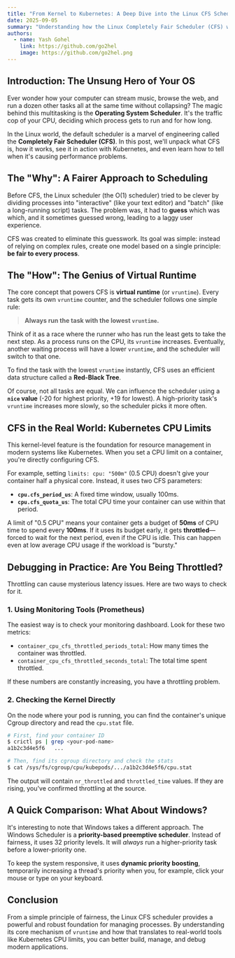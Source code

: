 ```yaml
---
title: "From Kernel to Kubernetes: A Deep Dive into the Linux CFS Scheduler"
date: 2025-09-05
summary: "Understanding how the Linux Completely Fair Scheduler (CFS) works, how it's used in Kubernetes, and how to debug it."
authors:
  - name: Yash Gohel
    link: https://github.com/go2hel
    image: https://github.com/go2hel.png
---
```


## Introduction: The Unsung Hero of Your OS

Ever wonder how your computer can stream music, browse the web, and run a dozen other tasks all at the same time without collapsing? The magic behind this multitasking is the **Operating System Scheduler**. It's the traffic cop of your CPU, deciding which process gets to run and for how long.

In the Linux world, the default scheduler is a marvel of engineering called the **Completely Fair Scheduler (CFS)**. In this post, we'll unpack what CFS is, how it works, see it in action with Kubernetes, and even learn how to tell when it's causing performance problems.

## The "Why": A Fairer Approach to Scheduling

Before CFS, the Linux scheduler (the O(1) scheduler) tried to be clever by dividing processes into "interactive" (like your text editor) and "batch" (like a long-running script) tasks. The problem was, it had to **guess** which was which, and it sometimes guessed wrong, leading to a laggy user experience.

CFS was created to eliminate this guesswork. Its goal was simple: instead of relying on complex rules, create one model based on a single principle: **be fair to every process**.

## The "How": The Genius of Virtual Runtime

The core concept that powers CFS is **virtual runtime** (or `vruntime`). Every task gets its own `vruntime` counter, and the scheduler follows one simple rule:

> **Always run the task with the lowest `vruntime`.**

Think of it as a race where the runner who has run the least gets to take the next step. As a process runs on the CPU, its `vruntime` increases. Eventually, another waiting process will have a lower `vruntime`, and the scheduler will switch to that one.

To find the task with the lowest `vruntime` instantly, CFS uses an efficient data structure called a **Red-Black Tree**.

Of course, not all tasks are equal. We can influence the scheduler using a **`nice` value** (-20 for highest priority, +19 for lowest). A high-priority task's `vruntime` increases more slowly, so the scheduler picks it more often.

## CFS in the Real World: Kubernetes CPU Limits

This kernel-level feature is the foundation for resource management in modern systems like Kubernetes. When you set a CPU limit on a container, you're directly configuring CFS.

For example, setting `limits: cpu: "500m"` (0.5 CPU) doesn't give your container half a physical core. Instead, it uses two CFS parameters:

* **`cpu.cfs_period_us`**: A fixed time window, usually 100ms.
* **`cpu.cfs_quota_us`**: The total CPU time your container can use within that period.

A limit of "0.5 CPU" means your container gets a budget of **50ms** of CPU time to spend every **100ms**. If it uses its budget early, it gets **throttled**—forced to wait for the next period, even if the CPU is idle. This can happen even at low average CPU usage if the workload is "bursty."

## Debugging in Practice: Are You Being Throttled?

Throttling can cause mysterious latency issues. Here are two ways to check for it.

### 1. Using Monitoring Tools (Prometheus)

The easiest way is to check your monitoring dashboard. Look for these two metrics:

* `container_cpu_cfs_throttled_periods_total`: How many times the container was throttled.
* `container_cpu_cfs_throttled_seconds_total`: The total time spent throttled.

If these numbers are constantly increasing, you have a throttling problem.

### 2. Checking the Kernel Directly

On the node where your pod is running, you can find the container's unique Cgroup directory and read the `cpu.stat` file.

```bash
# First, find your container ID
$ crictl ps | grep <your-pod-name>
a1b2c3d4e5f6   ...

# Then, find its cgroup directory and check the stats
$ cat /sys/fs/cgroup/cpu/kubepods/.../a1b2c3d4e5f6/cpu.stat
```

The output will contain `nr_throttled` and `throttled_time` values. If they are rising, you've confirmed throttling at the source.

## A Quick Comparison: What About Windows?

It's interesting to note that Windows takes a different approach. The Windows Scheduler is a **priority-based preemptive scheduler**. Instead of fairness, it uses 32 priority levels. It will *always* run a higher-priority task before a lower-priority one.

To keep the system responsive, it uses **dynamic priority boosting**, temporarily increasing a thread's priority when you, for example, click your mouse or type on your keyboard.

## Conclusion

From a simple principle of fairness, the Linux CFS scheduler provides a powerful and robust foundation for managing processes. By understanding its core mechanism of `vruntime` and how that translates to real-world tools like Kubernetes CPU limits, you can better build, manage, and debug modern applications.
